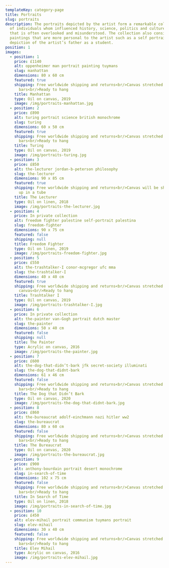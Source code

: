 ```yaml
---
templateKey: category-page
title: Portraits
slug: portraits
description: The portraits depicted by the artist form a remarkable collection
  of individuals whom influenced history, science, politics and culture in a way
  that is often overlooked and misunderstood. The collection also consists of
  paintings that are more personal to the artist such as a self portrait and a
  depiction of the artist’s father as a student.
position: 1
images:
  - position: 1
    price: £1140
    alt: oppenheimer man portrait painting tuymans
    slug: manhattan
    dimensions: 80 x 60 cm
    featured: true
    shipping: Free worldwide shipping and returns<br/>Canvas stretched on wooden
      bars<br/>Ready to hang
    title: Manhattan
    type: Oil on canvas, 2019
    image: /img/portraits-manhattan.jpg
  - position: 2
    price: £890
    alt: turing portrait science british monochrome
    slug: turing
    dimensions: 60 x 50 cm
    featured: true
    shipping: Free worldwide shipping and returns<br/>Canvas stretched on wooden
      bars<br/>Ready to hang
    title: Turing
    type: Oil on canvas, 2019
    image: /img/portraits-turing.jpg
  - position: 3
    price: £850
    alt: the-lecturer jordan-b-peterson philosophy
    slug: the-lecturer
    dimensions: 90 x 85 cm
    featured: true
    shipping: Free worldwide shipping and returns<br/>Canvas will be shipped rolled
      up in a tube
    title: The Lecturer
    type: Oil on linen, 2018
    image: /img/portraits-the-lecturer.jpg
  - position: 4
    price: In private collection
    alt: freedom fighter palestine self-portrait palestina
    slug: freedom-fighter
    dimensions: 90 x 75 cm
    featured: false
    shipping: null
    title: Freedom Fighter
    type: Oil on linen, 2019
    image: /img/portraits-freedom-fighter.jpg
  - position: 5
    price: £550
    alt: the-trashtalker-I conor-mcgregor ufc mma
    slug: the-trashtalker-I
    dimensions: 40 x 40 cm
    featured: true
    shipping: Free worldwide shipping and returns<br/>Canvas stretched on
      canvas<br/>Ready to hang
    title: Trashtalker I
    type: Oil on canvas, 2019
    image: /img/portraits-trashtalker-I.jpg
  - position: 6
    price: In private collection
    alt: the-painter van-Gogh portrait dutch master
    slug: the-painter
    dimensions: 50 x 40 cm
    featured: false
    shipping: null
    title: The Painter
    type: Acrylic on canvas, 2016
    image: /img/portraits-the-painter.jpg
  - position: 7
    price: £600
    alt: the-dog-that-didn’t-bark jfk secret-society illuminati
    slug: the-dog-that-didnt-bark
    dimensions: 61 x 46 cm
    featured: false
    shipping: Free worldwide shipping and returns<br/>Canvas stretched on wooden
      bars<br/>Ready to hang
    title: The Dog that Didn’t Bark
    type: Oil on canvas, 2020
    image: /img/portraits-the-dog-that-didnt-bark.jpg
  - position: 8
    price: £860
    alt: the-bureaucrat adolf-einchmann nazi hitler ww2
    slug: the-bureaucrat
    dimensions: 80 x 60 cm
    featured: false
    shipping: Free worldwide shipping and returns<br/>Canvas stretched on wooden
      bars<br/>Ready to hang
    title: The Bureaucrat
    type: Oil on canvas, 2020
    image: /img/portraits-the-bureaucrat.jpg
  - position: 9
    price: £900
    alt: anthony-bourdain portrait desert monochrome
    slug: in-search-of-time
    dimensions: 102 x 75 cm
    featured: false
    shipping: Free worldwide shipping and returns<br/>Canvas stretched on wooden
      bars<br/>Ready to hang
    title: In Search of Time
    type: Oil on linen, 2018
    image: /img/portraits-in-search-of-time.jpg
  - position: 10
    price: £450
    alt: elev-mihail portrait communism tuymans portrait
    slug: elev-mihail
    dimensions: 30 x 40 cm
    featured: false
    shipping: Free worldwide shipping and returns<br/>Canvas stretched on wooden
      bars<br/>Ready to hang
    title: Elev Mihail
    type: Acrylic on canvas, 2016
    image: /img/portraits-elev-mihail.jpg
---
```

